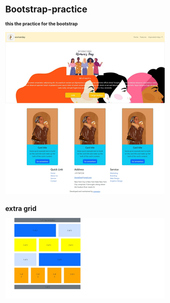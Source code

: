 # Bootstrap-practice
#### this the practice for the bootstrap
![Alt text](images/Web%20capture_9-3-2023_03224_127.0.0.1.jpeg)
## extra grid
![Alt text](images/Web%20capture_9-3-2023_10183_127.0.0.1.jpeg)